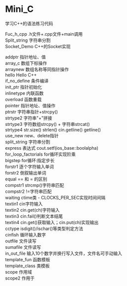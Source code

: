# Mini_C

学习C++的语法练习代码

Fuc_h_cpp 		.h文件+.cpp文件+main调用	</br>
Split_string	字符串分割	</br>
Socket_Demo		C++的Socket实现	</br>

addptr			指针地址、值	</br>
array_c			数组下标操作	</br>
arraynew		数组名称等同指针操作	</br>
hello			Hello C++	</br>
if_no_define	条件编译	</br>
init_ptr		指针初始化	</br>
inlinetype		内联函数	</br>
overload		函数重载	</br>
pointer			指针地址、值操作	</br>
ptrstr			字符串指针+strcpy()	</br>
strtype2		字符串"+"拼接	</br>
strtype3		字符数组strcpy() + 字符串strcat()	</br>
strtype4		str.size() strlen() cin.getline() getline()	</br>
use_new			new、delete指针	</br>
split_string	字符串分割	</br>
express			表达式 cout.setf(ios_base::boolalpha)	</br>
for_loop_factorials	for循环实现阶乘	</br>
bigstep			for循环:指定步长	</br>
forstr1			逐个字符输入单词	</br>
forstr2			倒叙输出单词		</br>
equal			== 和 = 的区别		</br>
compstr1		strcmp()字符串匹配	</br>
compstr2		!=字符串匹配		</br>
waiting 		ctime类 - CLOCKS_PER_SEC实现时间间隔	</br>
textin1			cin字符输入			</br>
textin2			cin.get(ch)字符输入	</br>
textin3			cin.fail()判断文本结尾	</br>
textin4			cin.get()获取输入；cin.put(ch)实现输出	</br>
cctype			isdigit()/ischar()等类型判定方法	</br>
cinfish			循环输入数字	</br>
outfile			文件读写		</br>
sumafile		文件读写		</br>
in_out_file		输入10个数字并换行写入文件，文件名可手动输入	</br>
template_fun	函数模板	</br>
template_class	类模板		</br>
scope			作用域		</br>
scope2			作用于		</br>